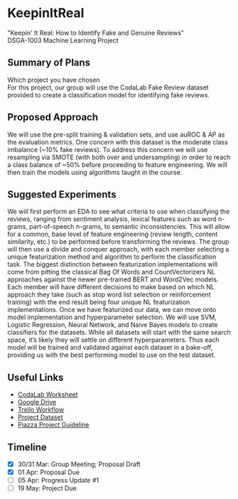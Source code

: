 # KeepinItReal
"Keepin' It Real: How to Identify Fake and Genuine Reviews"  
DSGA-1003 Machine Learning Project
## Summary of Plans
Which project you have chosen  
For this project, our group will use the CodaLab Fake Review dataset provided to
create a classification model for identifying fake reviews.
## Proposed Approach
We will use the pre-split training & validation sets, and use auROC & AP as the evaluation metrics. One concern with this dataset is the moderate class imbalance (~10% fake reviews). To address this concern we will use resampling via SMOTE (with both over and undersampling) in order to reach a class balance of ~50% before proceeding to feature engineering. We will then train the models using algorithms taught in the course.
## Suggested Experiments
We will first perform an EDA to see what criteria to use when classifying the reviews, ranging from sentiment analysis, lexical features such as word n-grams, part-of-speech n-grams, to semantic inconsistencies. This will allow for a common, base level of feature engineering (review length, content similarity, etc.) to be performed before transforming the reviews. The group will then use a divide and conquer approach, with each member selecting a unique featurization method and algorithm to perform the classification task. The biggest distinction between featurization implementations will come from pitting the classical Bag Of Words and CountVectorizers NL approaches against the newer pre-trained BERT and Word2Vec models. Each member will have different decisions to make based on which NL approach they take (such as stop word list selection or reinforcement training) with the end result being four unique NL featurization implementations. Once we have featurized our data, we can move onto model implementation and hyperparameter selection. We will use SVM, Logistic Regression, Neural Network, and Naive Bayes models to create classifiers for the datasets. While all datasets will start with the same search space, it’s likely they will settle on different hyperparameters. Thus each model will be trained and validated against each dataset in a bake-off, providing us with the best performing model to use on the test dataset.
## Useful Links
* [CodaLab Worksheet](https://worksheets.codalab.org/worksheets/0xbf3610354e014dc0a425cc5f49379262)
* [Google Drive](https://drive.google.com/drive/u/2/folders/1JXFNYpMoxMTjDL9esgtu1YDADvtinGdn)
* [Trello Workflow](https://trello.com/b/62i8ABdb/workflow)
* [Project Dataset](https://worksheets.codalab.org/worksheets/0x33171fbfe67049fd9b0d61962c1d05ff)
* [Piazza Project Guideline](https://piazza.com/class/k5cm3iggktn1od?cid=516)
## Timeline
- [x] 30/31 Mar: Group Meeting; Proposal Draft
- [x] 01 Apr: Proposal Due
- [ ] 05 Apr: Progress Update #1
- [ ] 19 May: Project Due
